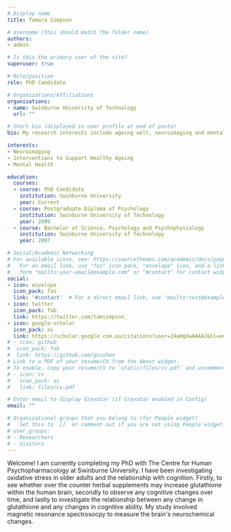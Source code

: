 ```yaml
---
# Display name
title: Tamara Simpson

# Username (this should match the folder name)
authors:
- admin

# Is this the primary user of the site?
superuser: true

# Role/position
role: PhD Candidate

# Organizations/Affiliations
organizations:
- name: Swinburne University of Technology
  url: ""

# Short bio (displayed in user profile at end of posts)
bio: My research interests include ageing well, neuroimaging and mental health.

interests:
- Neuroimaging
- Interventions to Support Healthy Ageing
- Mental Health

education:
  courses:
  - course: PhD Candidate
    institution: Swinburne University
    year: Current
  - course: Postgraduate Diploma of Psychology
    institution: Swinburne University of Technology
    year: 2009
  - course: Bachelor of Science, Psychology and Psychophysiology
    institution: Swinburne University of Technology
    year: 2007

# Social/Academic Networking
# For available icons, see: https://sourcethemes.com/academic/docs/page-builder/#icons
#   For an email link, use "fas" icon pack, "envelope" icon, and a link in the
#   form "mailto:your-email@example.com" or "#contact" for contact widget.
social:
- icon: envelope
  icon_pack: fas
  link: '#contact'  # For a direct email link, use "mailto:test@example.org".
- icon: twitter
  icon_pack: fab
  link: https://twitter.com/tamsimpson_
- icon: google-scholar
  icon_pack: ai
  link: https://scholar.google.com.au/citations?user=24wHgXwAAAAJ&hl=en&oi=sra
# - icon: github
#  icon_pack: fab
#  link: https://github.com/gcushen
# Link to a PDF of your resume/CV from the About widget.
# To enable, copy your resume/CV to `static/files/cv.pdf` and uncomment the lines below.
# - icon: cv
#   icon_pack: ai
#   link: files/cv.pdf

# Enter email to display Gravatar (if Gravatar enabled in Config)
email: ""

# Organizational groups that you belong to (for People widget)
#   Set this to `[]` or comment out if you are not using People widget.
# user_groups:
# - Researchers
# - Visitors
---
```


Welcome! I am currently completing my PhD with The Centre for Human Psychopharmacology at Swinburne University. I have been investigating oxidative stress in older adults and the relationship with cognition. Firstly, to see whether over the counter herbal supplements may increase glutathione within the human brain, secondly to observe any cognitive changes over time, and lastly to investigate the relationship between any change in glutathione and any changes in cognitive ability. My study involved magnetic resonance spectrosocpy to measure the brain's neurochemical changes.



